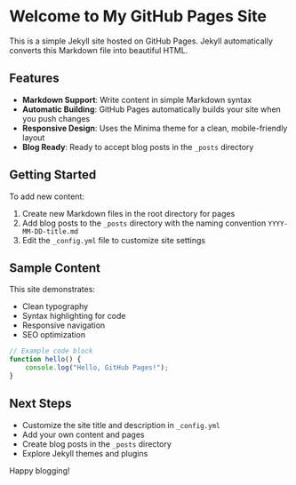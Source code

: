# Welcome to My GitHub Pages Site

This is a simple Jekyll site hosted on GitHub Pages. Jekyll automatically converts this Markdown file into beautiful HTML.

## Features

- **Markdown Support**: Write content in simple Markdown syntax
- **Automatic Building**: GitHub Pages automatically builds your site when you push changes
- **Responsive Design**: Uses the Minima theme for a clean, mobile-friendly layout
- **Blog Ready**: Ready to accept blog posts in the `_posts` directory

## Getting Started

To add new content:

1. Create new Markdown files in the root directory for pages
2. Add blog posts to the `_posts` directory with the naming convention `YYYY-MM-DD-title.md`
3. Edit the `_config.yml` file to customize site settings

## Sample Content

This site demonstrates:

- Clean typography
- Syntax highlighting for code
- Responsive navigation
- SEO optimization

```javascript
// Example code block
function hello() {
    console.log("Hello, GitHub Pages!");
}
```

## Next Steps

- Customize the site title and description in `_config.yml`
- Add your own content and pages
- Create blog posts in the `_posts` directory
- Explore Jekyll themes and plugins

Happy blogging!